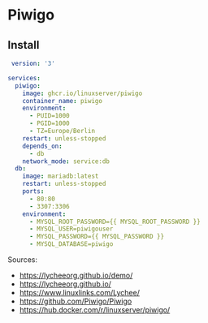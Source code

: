 # Piwigo

## Install

``` yaml
 version: '3'

services:
  piwigo:
    image: ghcr.io/linuxserver/piwigo
    container_name: piwigo
    environment:
      - PUID=1000
      - PGID=1000
      - TZ=Europe/Berlin
    restart: unless-stopped
    depends_on: 
      - db
    network_mode: service:db
  db:
    image: mariadb:latest
    restart: unless-stopped
    ports:
      - 80:80
      - 3307:3306
    environment:
      - MYSQL_ROOT_PASSWORD={{ MYSQL_ROOT_PASSWORD }}
      - MYSQL_USER=piwigouser
      - MYSQL_PASSWORD={{ MYSQL_PASSWORD }}
      - MYSQL_DATABASE=piwigo
```

Sources:

- <https://lycheeorg.github.io/demo/>
- <https://lycheeorg.github.io/>
- <https://www.linuxlinks.com/Lychee/>
- <https://github.com/Piwigo/Piwigo>
- <https://hub.docker.com/r/linuxserver/piwigo/>